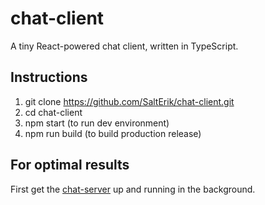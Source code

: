 # chat-client

A tiny React-powered chat client, written in TypeScript.

## Instructions

1. git clone <https://github.com/SaltErik/chat-client.git>
2. cd chat-client
3. npm start (to run dev environment)
4. npm run build (to build production release)

## For optimal results

First get the [chat-server](https://github.com/SaltErik/chat-server) up and running in the background.
